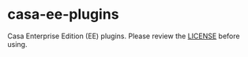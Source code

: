 # casa-ee-plugins
Casa Enterprise Edition (EE) plugins. Please review the [LICENSE](/LICENSE) before using. 
